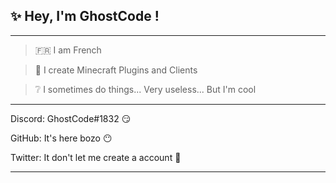 <h2>✨ Hey, I'm GhostCode !</h2>

<hr>

> 🇫🇷 I am French

> 🧱 I create Minecraft Plugins and Clients

> ❔ I sometimes do things... Very useless... But I'm cool

<hr>

<p>Discord: GhostCode#1832 😏</p>
<p>GitHub: It's here bozo 😶</p>
<p>Twitter: It don't let me create a account 🤕</p>

<hr>
